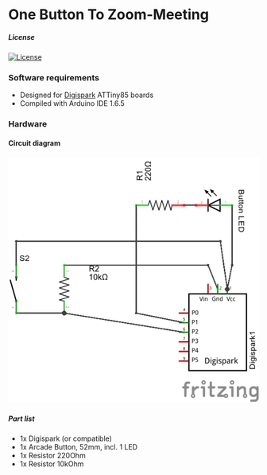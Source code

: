 
# One Button To Zoom-Meeting

##### License

[![License](https://img.shields.io/:license-Apache%202.0-blue.svg)](http://www.apache.org/licenses/LICENSE-2.0)


### Software requirements

* Designed for [Digispark](http://digistump.com/products/1) ATTiny85 boards
* Compiled with Arduino IDE 1.6.5


### Hardware

#### Circuit diagram

![cicuit diagram](/one-button-to-zoom_Schaltplan.png?raw=true)


##### Part list

* 1x Digispark (or compatible)
* 1x Arcade Button, 52mm, incl. 1 LED
* 1x Resistor 220Ohm
* 1x Resistor 10kOhm
